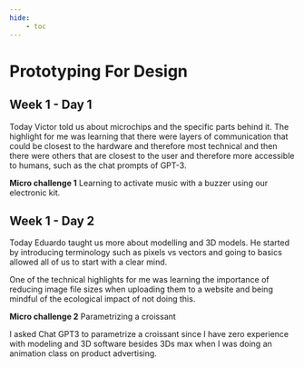 ```yaml
---
hide:
    - toc
---
```


# Prototyping For Design

## Week 1 - Day 1

Today Victor told us about microchips and the specific parts behind it. The highlight for me was learning that there were layers of communication that could be closest to the hardware and therefore most technical and then there were others that are closest to the user and therefore more accessible to humans, such as the chat prompts of GPT-3.

**Micro challenge 1** Learning to activate music with a buzzer using our electronic kit.

## Week 1 - Day 2

Today Eduardo taught us more about modelling and 3D models. He started by introducing terminology such as pixels vs vectors and going to basics allowed all of us to start with a clear mind.

One of the technical highlights for me was learning the importance of reducing image file sizes when uploading them to a website and being mindful of the ecological impact of not doing this.

**Micro challenge 2** Parametrizing a croissant

I asked Chat GPT3 to parametrize a croissant since I have zero experience with modeling and 3D software besides 3Ds max when I was doing an animation class on product advertising.
